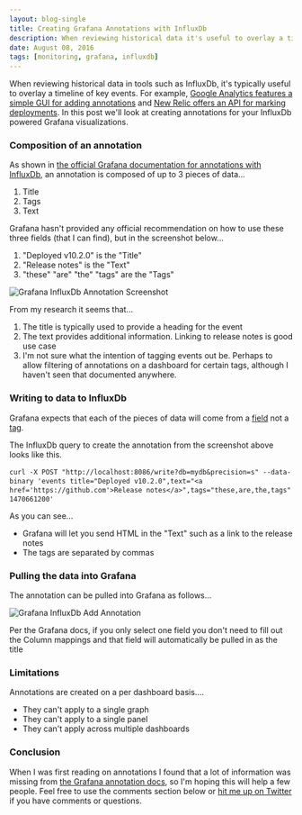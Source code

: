 ```yaml
---
layout: blog-single
title: Creating Grafana Annotations with InfluxDb
description: When reviewing historical data it's useful to overlay a timeline of key events. Here, we'll look at creating annotations for InfluxDb Grafana visualizations.
date: August 08, 2016
tags: [monitoring, grafana, influxdb]
---
```


When reviewing historical data in tools such as InfluxDb, it's typically useful to overlay a timeline of key events. For example, [Google Analytics features a simple GUI for adding annotations](https://analytics.googleblog.com/2010/01/annotations-now-available-in-all.html) and [New Relic offers an API for marking deployments](https://docs.newrelic.com/docs/apm/new-relic-apm/maintenance/recording-deployments). In this post we'll look at creating annotations for your InfluxDb powered Grafana visualizations.

<!-- excerpt_separator -->

### Composition of an annotation

As shown in [the official Grafana documentation for annotations with InfluxDb](http://docs.grafana.org/reference/annotations/#influxdb-annotations), an annotation is composed of up to 3 pieces of data...

1. Title
2. Tags
3. Text

Grafana hasn't provided any official recommendation on how to use these three fields (that I can find), but in the screenshot below...

1. "Deployed v10.2.0" is the "Title"
2. "Release notes" is the "Text"
3. "these" "are" "the" "tags" are the "Tags"

<img
  src="/img/blog/grafana-annotations/grafana-influxdb-annotation-screenshot@1x.jpg"
  srcset="/img/blog/grafana-annotations/grafana-influxdb-annotation-screenshot@1x.jpg 1x, /img/blog/grafana-annotations/grafana-influxdb-annotation-screenshot@2x.jpg 2x"
  alt="Grafana InfluxDb Annotation Screenshot">

From my research it seems that...

1. The title is typically used to provide a heading for the event
2. The text provides additional information. Linking to release notes is good use case
3. I'm not sure what the intention of tagging events out be. Perhaps to allow filtering of annotations on a dashboard for certain tags, although I haven't seen that documented anywhere.

### Writing to data to InfluxDb

Grafana expects that each of the pieces of data will come from a [field](https://docs.influxdata.com/influxdb/v0.13//concepts/glossary/#field) not a [tag](https://docs.influxdata.com/influxdb/v0.13/concepts/glossary/#tag).

The InfluxDb query to create the annotation from the screenshot above looks like this.

```
curl -X POST "http://localhost:8086/write?db=mydb&precision=s" --data-binary 'events title="Deployed v10.2.0",text="<a href='https://github.com'>Release notes</a>",tags="these,are,the,tags" 1470661200'
```

As you can see...

- Grafana will let you send HTML in the "Text" such as a link to the release notes
- The tags are separated by commas

### Pulling the data into Grafana

The annotation can be pulled into Grafana as follows...

<img
  src="/img/blog/grafana-annotations/grafana-influxdb-add-annotation@1x.jpg"
  srcset="/img/blog/grafana-annotations/grafana-influxdb-add-annotation@1x.jpg 1x, /img/blog/grafana-annotations/grafana-influxdb-add-annotation@2x.jpg 2x"
  alt="Grafana InfluxDb Add Annotation">

Per the Grafana docs, if you only select one field you don't need to fill out the Column mappings and that field will automatically be pulled in as the title

### Limitations

Annotations are created on a per dashboard basis....

- They can't apply to a single graph
- They can't apply to a single panel
- They can't apply across multiple dashboards

### Conclusion

When I was first reading on annotations I found that a lot of information was missing from [the Grafana annotation docs](http://docs.grafana.org/reference/annotations/), so I'm hoping this will help a few people. Feel free to use the comments section below or [hit me up on Twitter](https://twitter.com/maxpchadwick) if you have comments or questions.
